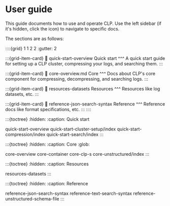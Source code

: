 # User guide

This guide documents how to use and operate CLP. Use the left sidebar (if it's hidden, click the
<i class="fa fa-bars"></i> icon) to navigate to specific docs.

The sections are as follows:

::::{grid} 1 1 2 2
:gutter: 2

:::{grid-item-card}
:link: quick-start-overview
Quick start
^^^
A quick start guide for setting up a CLP cluster, compressing your logs, and searching them.
:::

:::{grid-item-card}
:link: core-overview.md
Core
^^^
Docs about CLP's core component for compressing, decompressing, and searching logs.
:::

:::{grid-item-card}
:link: resources-datasets
Resources
^^^
Resources like log datasets, etc.
:::

:::{grid-item-card}
:link: reference-json-search-syntax
Reference
^^^
Reference docs like format specifications, etc.
:::
::::

:::{toctree}
:hidden:
:caption: Quick start

quick-start-overview
quick-start-cluster-setup/index
quick-start-compression/index
quick-start-search/index
:::

:::{toctree}
:hidden:
:caption: Core
:glob:

core-overview
core-container
core-clp-s
core-unstructured/index
:::

:::{toctree}
:hidden:
:caption: Resources

resources-datasets
:::

:::{toctree}
:hidden:
:caption: Reference

reference-json-search-syntax
reference-text-search-syntax
reference-unstructured-schema-file
:::
